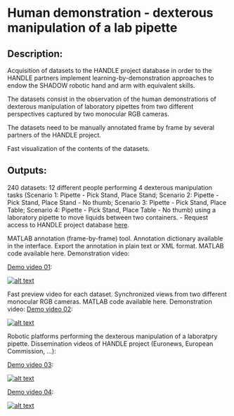 # Human demonstration - dexterous manipulation of a lab pipette

## Description:

Acquisition of datasets to the HANDLE project database in order to the HANDLE partners implement learning-by-demonstration approaches to endow the SHADOW robotic hand and arm with equivalent skills.

The datasets consist in the observation of the human demonstrations of dexterous manipulation of laboratory pipettes from two different perspectives captured by two monocular RGB cameras.

The datasets need to be manually annotated frame by frame by several partners of the HANDLE project.

Fast visualization of the contents of the datasets.



## Outputs: 

240 datasets: 12 different people performing 4 dexterous manipulation tasks (Scenario 1: Pipette - Pick Stand, Place Stand; Scenario 2: Pipette - Pick Stand, Place Stand - No thumb; Scenario 3: Pipette - Pick Stand, Place Table; Scenario 4: Pipette - Pick Stand, Place Table - No thumb) using a laboratory pipette to move liquids between two containers. - Request access to HANDLE project database [here](http://mrl.isr.uc.pt/experimentaldata/datasets/handle/index.php?do=5856).

MATLAB annotation (frame-by-frame) tool. Annotation dictionary available in the interface. Export the annotation in plain text or XML format. MATLAB code available here. Demonstration video: 

[Demo video 01](5XX0nrqk3C8):

[![alt text](https://img.youtube.com/vi/5XX0nrqk3C8/0.jpg)](https://www.youtube.com/watch?v=5XX0nrqk3C8)

 Fast preview video for each dataset. Synchronized views from two different monocular RGB cameras. MATLAB code available here. Demonstration video: 
[Demo video 02](https://youtu.be/zio5ZA43Now):

[![alt text](https://img.youtube.com/vi/zio5ZA43Now/0.jpg)](https://youtu.be/zio5ZA43Now)

Robotic platforms performing the dexterous manipulation of a laboratpry pipette. Dissemination videos of HANDLE project (Euronews, European Commission, ...): 

[Demo video 03](https://youtu.be/XSw5QVdzGW4):

[![alt text](https://img.youtube.com/vi/XSw5QVdzGW4/0.jpg)](https://youtu.be/XSw5QVdzGW4)

[Demo video 04](https://youtu.be/https://youtu.be/KJybBorZjH0):

[![alt text](https://img.youtube.com/vi/https://youtu.be/KJybBorZjH0/0.jpg)](https://youtu.be/https://youtu.be/KJybBorZjH0)


